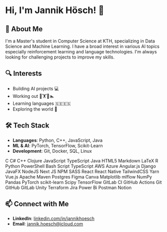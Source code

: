 # Hi, I'm Jannik Hösch! 👋

## 🚀 About Me
I'm a Master's student in Computer Science at KTH, specializing in Data Science and Machine Learning. I have a broad interest in various AI topics especially reinforcement learning and language technologies. I'm always looking for challenging projects to improve my skills.

## 🔍 Interests
- Building AI projects 💻
- Working out 🏃🏋️🚴🏊
- Learning languages 🇸🇪🇪🇸
- Exploring the world 🤠

## 🛠️ Tech Stack
- **Languages**: Python, C++, JavaScript, Java
- **ML & AI**: PyTorch, TensorFlow, Scikit-Learn
- **Development**: Git, Docker, SQL, Linux

C C# C++ Clojure JavaScript  TypeScript Java HTML5 Markdown LaTeX R Python PowerShell Bash Script TypeScript AWS Azure Angular.js Django JavaFX NodeJS Next JS NPM SASS React React Native TailwindCSS Yarn Vue.js Apache Maven Postgres Figma Canva Matplotlib mlflow NumPy Pandas PyTorch scikit-learn Scipy TensorFlow GitLab CI GitHub Actions Git GitHub GitLab Unity Terraform Jira Power Bi Postman Notion

## 📫 Connect with Me
- **LinkedIn**: [linkedin.com/in/jannikhoesch](https://www.linkedin.com/in/jannikhoesch)
- **Email**: jannik.hoesch@icloud.com
